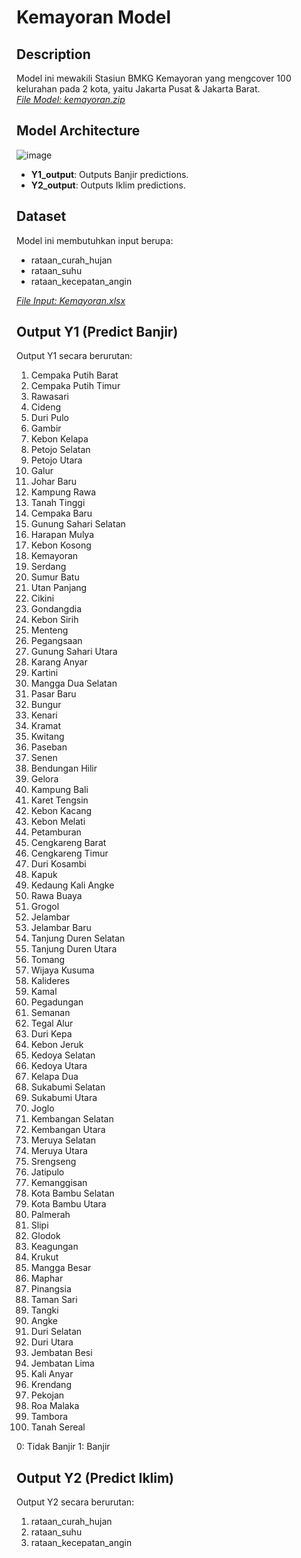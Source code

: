 # Kemayoran Model

## Description
Model ini mewakili Stasiun BMKG Kemayoran yang mengcover 100 kelurahan pada 2 kota, yaitu Jakarta Pusat & Jakarta Barat.</br>
[*File Model: kemayoran.zip*](https://drive.google.com/file/d/16iQpouWx_214ixmx438YYqyvPIiHcPI9)


## Model Architecture
![image](https://github.com/Bangkit-Capstone-C241-PS310/flood-forecast/assets/99129519/0ee494bc-18aa-4c55-8f82-0cbc5681baa0)
- **Y1_output**: Outputs Banjir predictions.
- **Y2_output**: Outputs Iklim predictions.

## Dataset
Model ini membutuhkan input berupa:</br>
  - rataan_curah_hujan
  - rataan_suhu
  - rataan_kecepatan_angin
    
[*File Input: Kemayoran.xlsx*](https://docs.google.com/spreadsheets/d/1knZoFp26nnfgEsRhnXqpkkOcJlG38Wxi)

## Output Y1 (Predict Banjir)
Output Y1 secara berurutan:
  1. Cempaka Putih Barat
  2. Cempaka Putih Timur
  3. Rawasari
  4. Cideng
  5. Duri Pulo
  6. Gambir
  7. Kebon Kelapa
  8. Petojo Selatan
  9. Petojo Utara
  10. Galur
  11. Johar Baru
  12. Kampung Rawa
  13. Tanah Tinggi
  14. Cempaka Baru
  15. Gunung Sahari Selatan
  16. Harapan Mulya
  17. Kebon Kosong
  18. Kemayoran
  19. Serdang
  20. Sumur Batu
  21. Utan Panjang
  22. Cikini
  23. Gondangdia
  24. Kebon Sirih
  25. Menteng
  26. Pegangsaan
  27. Gunung Sahari Utara
  28. Karang Anyar
  29. Kartini
  30. Mangga Dua Selatan
  31. Pasar Baru
  32. Bungur
  33. Kenari
  34. Kramat
  35. Kwitang
  36. Paseban
  37. Senen
  38. Bendungan Hilir
  39. Gelora
  40. Kampung Bali
  41. Karet Tengsin
  42. Kebon Kacang
  43. Kebon Melati
  44. Petamburan
  45. Cengkareng Barat
  46. Cengkareng Timur
  47. Duri Kosambi
  48. Kapuk
  49. Kedaung Kali Angke
  50. Rawa Buaya
  51. Grogol
  52. Jelambar
  53. Jelambar Baru
  54. Tanjung Duren Selatan
  55. Tanjung Duren Utara
  56. Tomang
  57. Wijaya Kusuma
  58. Kalideres
  59. Kamal
  60. Pegadungan
  61. Semanan
  62. Tegal Alur
  63. Duri Kepa
  64. Kebon Jeruk
  65. Kedoya Selatan
  66. Kedoya Utara
  67. Kelapa Dua
  68. Sukabumi Selatan
  69. Sukabumi Utara
  70. Joglo
  71. Kembangan Selatan
  72. Kembangan Utara
  73. Meruya Selatan
  74. Meruya Utara
  75. Srengseng
  76. Jatipulo
  77. Kemanggisan
  78. Kota Bambu Selatan
  79. Kota Bambu Utara
  80. Palmerah
  81. Slipi
  82. Glodok
  83. Keagungan
  84. Krukut
  85. Mangga Besar
  86. Maphar
  87. Pinangsia
  88. Taman Sari
  89. Tangki
  90. Angke
  91. Duri Selatan
  92. Duri Utara
  93. Jembatan Besi
  94. Jembatan Lima
  95. Kali Anyar
  96. Krendang
  97. Pekojan
  98. Roa Malaka
  99. Tambora
  100. Tanah Sereal

0: Tidak Banjir
1: Banjir

## Output Y2 (Predict Iklim)
Output Y2 secara berurutan:
  1. rataan_curah_hujan
  2. rataan_suhu
  3. rataan_kecepatan_angin
